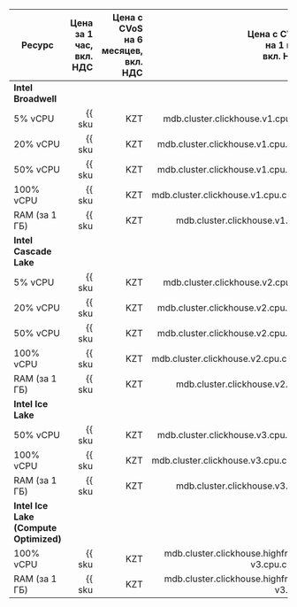 | Ресурс | Цена за 1 час,<br>вкл. НДС | Цена с CVoS<br>на 6 месяцев,<br>вкл. НДС | Цена с CVoS<br>на 1 год,<br>вкл. НДС |
|---------------|--------------------------------------------------------:|-----------------------------------------------------------------------------:|-----------------------------------------------------------------------------:|
| **Intel Broadwell** |
| 5% vCPU | {{ sku|KZT|mdb.cluster.clickhouse.v1.cpu.c5|string }} | − | − |
| 20% vCPU | {{ sku|KZT|mdb.cluster.clickhouse.v1.cpu.c20|string }} | − | − |
| 50% vCPU | {{ sku|KZT|mdb.cluster.clickhouse.v1.cpu.c50|string }} | − | − |
| 100% vCPU | {{ sku|KZT|mdb.cluster.clickhouse.v1.cpu.c100|string }} | − | − |
| RAM (за 1 ГБ) | {{ sku|KZT|mdb.cluster.clickhouse.v1.ram|string }} | − | − |
| **Intel Cascade Lake** |
| 5% vCPU | {{ sku|KZT|mdb.cluster.clickhouse.v2.cpu.c5|string }} | − | − |
| 20% vCPU | {{ sku|KZT|mdb.cluster.clickhouse.v2.cpu.c20|string }} | − | − |
| 50% vCPU | {{ sku|KZT|mdb.cluster.clickhouse.v2.cpu.c50|string }} | − | − |
| 100% vCPU | {{ sku|KZT|mdb.cluster.clickhouse.v2.cpu.c100|string }} | {{ sku|KZT|v1.commitment.selfcheckout.m6.mdb.ch.cpu.c100.v2|string }} (-15%) | {{ sku|KZT|v1.commitment.selfcheckout.y1.mdb.ch.cpu.c100.v2|string }} (-22%) |
| RAM (за 1 ГБ) | {{ sku|KZT|mdb.cluster.clickhouse.v2.ram|string }} | {{ sku|KZT|v1.commitment.selfcheckout.m6.mdb.ch.ram.v2|string }} (-15%) | {{ sku|KZT|v1.commitment.selfcheckout.y1.mdb.ch.ram.v2|string }} (-22%) |
| **Intel Ice Lake** |
| 50% vCPU | {{ sku|KZT|mdb.cluster.clickhouse.v3.cpu.c50|string }} | − | − |
| 100% vCPU | {{ sku|KZT|mdb.cluster.clickhouse.v3.cpu.c100|string }} | {{ sku|KZT|v1.commitment.selfcheckout.m6.mdb.ch.cpu.c100.v3|string }} (-15%) | {{ sku|KZT|v1.commitment.selfcheckout.y1.mdb.ch.cpu.c100.v3|string }} (-22%) |
| RAM (за 1 ГБ) | {{ sku|KZT|mdb.cluster.clickhouse.v3.ram|string }} | {{ sku|KZT|v1.commitment.selfcheckout.m6.mdb.ch.ram.v3|string }} (-15%) | {{ sku|KZT|v1.commitment.selfcheckout.y1.mdb.ch.ram.v3|string }} (-22%) |
| **Intel Ice Lake (Compute Optimized)** |
| 100% vCPU | {{ sku|KZT|mdb.cluster.clickhouse.highfreq-v3.cpu.c100|string }} | − | − |
| RAM (за 1 ГБ) | {{ sku|KZT|mdb.cluster.clickhouse.highfreq-v3.ram|string }} | − | − |

